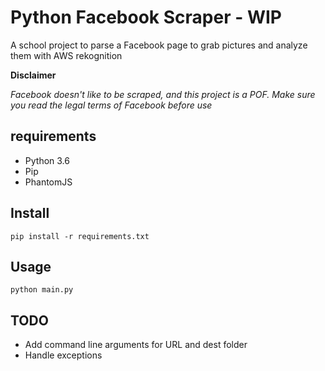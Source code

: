 # Python Facebook Scraper - WIP

A school project to parse a Facebook page to grab pictures and analyze them with AWS rekognition

__Disclaimer__

_Facebook doesn't like to be scraped, and this project is a POF. Make sure you read the legal terms of Facebook before use_

## requirements

- Python 3.6
- Pip
- PhantomJS

## Install

`pip install -r requirements.txt`

## Usage

`python main.py`

## TODO

- Add command line arguments for URL and dest folder
- Handle exceptions